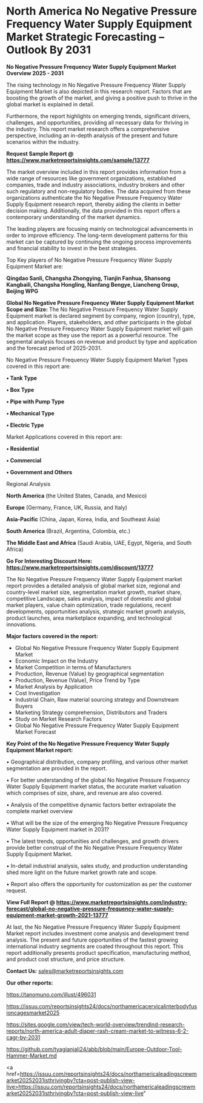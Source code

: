  # North America No Negative Pressure Frequency Water Supply Equipment Market Strategic Forecasting – Outlook By 2031

<Strong> No Negative Pressure Frequency Water Supply Equipment Market Overview 2025 - 2031</strong>

The rising technology in No Negative Pressure Frequency Water Supply Equipment Market is also depicted in this research report. Factors that are boosting the growth of the market, and giving a positive push to thrive in the global market is explained in detail.

Furthermore, the report highlights on emerging trends, significant drivers, challenges, and opportunities, providing all necessary data for thriving in the industry. This report market research offers a comprehensive perspective, including an in-depth analysis of the present and future scenarios within the industry.

<strong>Request Sample Report @ <a href=https://www.marketreportsinsights.com/sample/13777>https://www.marketreportsinsights.com/sample/13777</a></strong>

The market overview included in this report provides information from a wide range of resources like government organizations, established companies, trade and industry associations, industry brokers and other such regulatory and non-regulatory bodies. The data acquired from these organizations authenticate the No Negative Pressure Frequency Water Supply Equipment research report, thereby aiding the clients in better decision making. Additionally, the data provided in this report offers a contemporary understanding of the market dynamics.

The leading players are focusing mainly on technological advancements in order to improve efficiency. The long-term development patterns for this market can be captured by continuing the ongoing process improvements and financial stability to invest in the best strategies.

Top Key players of No Negative Pressure Frequency Water Supply Equipment Market are:

<strong>Qingdao Sanli, Changsha Zhongying, Tianjin Fanhua, Shansong Kangbaili, Changsha Hongling, Nanfang Bengye, Liancheng Group, Beijing WPG</strong>

<strong><b>Global No Negative Pressure Frequency Water Supply Equipment Market Scope and Size:</b></strong>
The No Negative Pressure Frequency Water Supply Equipment market is declared segment by company, region (country), type, and application. Players, stakeholders, and other participants in the global No Negative Pressure Frequency Water Supply Equipment market will gain the market scope as they use the report as a powerful resource. The segmental analysis focuses on revenue and product by type and application and the forecast period of 2025-2031.

No Negative Pressure Frequency Water Supply Equipment Market Types covered in this report are:

<strong>• Tank Type

• Box Type

• Pipe with Pump Type

• Mechanical Type

• Electric Type</strong>

Market Applications covered in this report are:

<strong>• Residential

• Commercial

• Government and Others</strong> 

Regional Analysis

<strong>North America</strong> (the United States, Canada, and Mexico)

<strong>Europe</strong> (Germany, France, UK, Russia, and Italy)

<strong>Asia-Pacific</strong> (China, Japan, Korea, India, and Southeast Asia)

<strong>South America</strong> (Brazil, Argentina, Colombia, etc.)

<strong>The Middle East and Africa</strong> (Saudi Arabia, UAE, Egypt, Nigeria, and South Africa)

<strong>Go For Interesting Discount Here: <a href=https://www.marketreportsinsights.com/discount/13777>https://www.marketreportsinsights.com/discount/13777</a></strong>

The No Negative Pressure Frequency Water Supply Equipment market report provides a detailed analysis of global market size, regional and country-level market size, segmentation market growth, market share, competitive Landscape, sales analysis, impact of domestic and global market players, value chain optimization, trade regulations, recent developments, opportunities analysis, strategic market growth analysis, product launches, area marketplace expanding, and technological innovations.

<strong><b>Major factors covered in the report:</b></strong>
<ul>
  <li>Global No Negative Pressure Frequency Water Supply Equipment Market </li>
  <li>Economic Impact on the Industry</li>
  <li>Market Competition in terms of Manufacturers</li>
  <li>Production, Revenue (Value) by geographical segmentation</li>
  <li>Production, Revenue (Value), Price Trend by Type</li>
  <li>Market Analysis by Application</li>
  <li>Cost Investigation</li>
  <li>Industrial Chain, Raw material sourcing strategy and Downstream Buyers</li>
  <li>Marketing Strategy comprehension, Distributors and Traders</li>
  <li>Study on Market Research Factors</li>
  <li>Global No Negative Pressure Frequency Water Supply Equipment Market Forecast</li>
</ul>

<strong><b>Key Point of the No Negative Pressure Frequency Water Supply Equipment Market report:</b></strong>

• Geographical distribution, company profiling, and various other market segmentation are provided in the report.

• For better understanding of the global No Negative Pressure Frequency Water Supply Equipment market status, the accurate market valuation which comprises of size, share, and revenue are also covered.

• Analysis of the competitive dynamic factors better extrapolate the complete market overview

• What will be the size of the emerging No Negative Pressure Frequency Water Supply Equipment market in 2031?

• The latest trends, opportunities and challenges, and growth drivers provide better construal of the No Negative Pressure Frequency Water Supply Equipment Market.

• In-detail industrial analysis, sales study, and production understanding shed more light on the future market growth rate and scope.

• Report also offers the opportunity for customization as per the customer request.

<strong><b>View Full Report @ <a href=https://www.marketreportsinsights.com/industry-forecast/global-no-negative-pressure-frequency-water-supply-equipment-market-growth-2021-13777>https://www.marketreportsinsights.com/industry-forecast/global-no-negative-pressure-frequency-water-supply-equipment-market-growth-2021-13777</a></b></strong>


At last, the No Negative Pressure Frequency Water Supply Equipment Market report includes investment come analysis and development trend analysis. The present and future opportunities of the fastest growing international industry segments are coated throughout this report. This report additionally presents product specification, manufacturing method, and product cost structure, and price structure.

<strong>Contact Us:</strong>
sales@marketreportsinsights.com

<strong>Our other reports:</strong>

<a href=https://tanomuno.com/illust/496031>https://tanomuno.com/illust/496031</a>

<a href=https://issuu.com/reportsinsights24/docs/northamericacervicalinterbodyfusioncagesmarket2025>https://issuu.com/reportsinsights24/docs/northamericacervicalinterbodyfusioncagesmarket2025</a>

<a href=https://sites.google.com/view/tech-world-overview/trendind-research-reports/north-america-adult-diaper-rash-cream-market-to-witness-6-2-cagr-by-2031>https://sites.google.com/view/tech-world-overview/trendind-research-reports/north-america-adult-diaper-rash-cream-market-to-witness-6-2-cagr-by-2031</a>

<a href=https://github.com/tyagianjali24/abb/blob/main/Europe-Outdoor-Tool-Hammer-Market.md>https://github.com/tyagianjali24/abb/blob/main/Europe-Outdoor-Tool-Hammer-Market.md</a>

<a href=https://issuu.com/reportsinsights24/docs/northamericaleadingscrewmarket20252031isthrivingby?cta=post-publish-view-live>https://issuu.com/reportsinsights24/docs/northamericaleadingscrewmarket20252031isthrivingby?cta=post-publish-view-live</a>"
